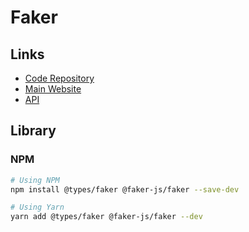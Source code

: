 # Faker

## Links

- [Code Repository](https://github.com/faker-js/faker)
- [Main Website](https://fakerjs.dev/)
- [API](https://github.com/faker-js/faker#api)

## Library

### NPM

```sh
# Using NPM
npm install @types/faker @faker-js/faker --save-dev

# Using Yarn
yarn add @types/faker @faker-js/faker --dev
```
